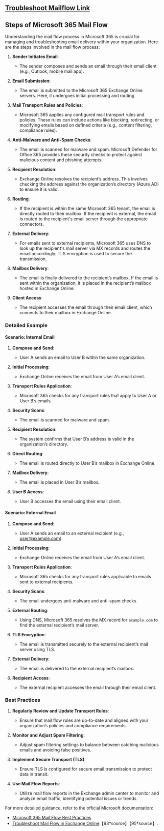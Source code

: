 ## [Troubleshoot Mailflow Link](https://learn.microsoft.com/en-us/training/modules/troubleshoot-mail-flow/)

## Steps of Microsoft 365 Mail Flow

Understanding the mail flow process in Microsoft 365 is crucial for managing and troubleshooting email delivery within your organization. Here are the steps involved in the mail flow process:

1. **Sender Initiates Email**:
   - The sender composes and sends an email through their email client (e.g., Outlook, mobile mail app).

2. **Email Submission**:
   - The email is submitted to the Microsoft 365 Exchange Online servers. Here, it undergoes initial processing and routing.

3. **Mail Transport Rules and Policies**:
   - Microsoft 365 applies any configured mail transport rules and policies. These rules can include actions like blocking, redirecting, or modifying emails based on defined criteria (e.g., content filtering, compliance rules).

4. **Anti-Malware and Anti-Spam Checks**:
   - The email is scanned for malware and spam. Microsoft Defender for Office 365 provides these security checks to protect against malicious content and phishing attempts.

5. **Recipient Resolution**:
   - Exchange Online resolves the recipient’s address. This involves checking the address against the organization’s directory (Azure AD) to ensure it is valid.

6. **Routing**:
   - If the recipient is within the same Microsoft 365 tenant, the email is directly routed to their mailbox. If the recipient is external, the email is routed to the recipient's email server through the appropriate connectors.

7. **External Delivery**:
   - For emails sent to external recipients, Microsoft 365 uses DNS to look up the recipient's mail server via MX records and routes the email accordingly. TLS encryption is used to secure the transmission.

8. **Mailbox Delivery**:
   - The email is finally delivered to the recipient’s mailbox. If the email is sent within the organization, it is placed in the recipient’s mailbox hosted in Exchange Online.

9. **Client Access**:
   - The recipient accesses the email through their email client, which connects to their mailbox in Exchange Online.

### Detailed Example

#### Scenario: Internal Email

1. **Compose and Send**:
   - User A sends an email to User B within the same organization.

2. **Initial Processing**:
   - Exchange Online receives the email from User A’s email client.

3. **Transport Rules Application**:
   - Microsoft 365 checks for any transport rules that apply to User A or User B’s emails.

4. **Security Scans**:
   - The email is scanned for malware and spam.

5. **Recipient Resolution**:
   - The system confirms that User B’s address is valid in the organization’s directory.

6. **Direct Routing**:
   - The email is routed directly to User B’s mailbox in Exchange Online.

7. **Mailbox Delivery**:
   - The email is placed in User B’s mailbox.

8. **User B Access**:
   - User B accesses the email using their email client.

#### Scenario: External Email

1. **Compose and Send**:
   - User A sends an email to an external recipient (e.g., user@example.com).

2. **Initial Processing**:
   - Exchange Online receives the email from User A’s email client.

3. **Transport Rules Application**:
   - Microsoft 365 checks for any transport rules applicable to emails sent to external recipients.

4. **Security Scans**:
   - The email undergoes anti-malware and anti-spam checks.

5. **External Routing**:
   - Using DNS, Microsoft 365 resolves the MX record for `example.com` to find the external recipient’s mail server.

6. **TLS Encryption**:
   - The email is transmitted securely to the external recipient’s mail server using TLS.

7. **External Delivery**:
   - The email is delivered to the external recipient’s mailbox.

8. **Recipient Access**:
   - The external recipient accesses the email through their email client.

### Best Practices

1. **Regularly Review and Update Transport Rules**:
   - Ensure that mail flow rules are up-to-date and aligned with your organization’s policies and compliance requirements.

2. **Monitor and Adjust Spam Filtering**:
   - Adjust spam filtering settings to balance between catching malicious emails and avoiding false positives.

3. **Implement Secure Transport (TLS)**:
   - Ensure TLS is configured for secure email transmission to protect data in transit.

4. **Use Mail Flow Reports**:
   - Utilize mail flow reports in the Exchange admin center to monitor and analyze email traffic, identifying potential issues or trends.

For more detailed guidance, refer to the official Microsoft documentation:
- [Microsoft 365 Mail Flow Best Practices](https://learn.microsoft.com/en-us/exchange/mail-flow-best-practices/mail-flow-best-practices)
- [Troubleshoot Mail Flow in Exchange Online](https://learn.microsoft.com/en-us/exchange/mail-flow-best-practices/troubleshoot-mail-flow)【93†source】【95†source】.
